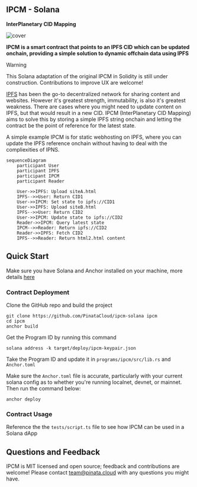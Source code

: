 ## IPCM - Solana

**InterPlanetary CID Mapping**

![cover](https://dweb.mypinata.cloud/ipfs/bafkreigsap637s5qtmp2cqomi3tkjlz62pet35x3cfbjqzh7mmbioiooei)

**IPCM is a smart contract that points to an IPFS CID which can be updated onchain, providing a simple solution to dynamic offchain data using IPFS**

> [!WARNING]
> This Solana adaptation of the original IPCM in Solidity is still under construction. Contributions to improve UX are welcome!

[IPFS](https://ipfs.io) has been the go-to decentralized network for sharing content and websites. However it's greatest strength, immutability, is also it's greatest weakness. There are cases where you might need to update content on IPFS, but that would result in a new CID. IPCM (InterPlanetary CID Mapping) aims to solve this by storing a simple IPFS string onchain and letting the contract be the point of reference for the latest state.

A simple example IPCM is for static webhosting on IPFS, where you can update the IPFS reference onchain without having to deal with the compliexities of IPNS.

```mermaid
sequenceDiagram
    participant User
    participant IPFS
    participant IPCM
    participant Reader

    User->>IPFS: Upload siteA.html
    IPFS-->>User: Return CID1
    User->>IPCM: Set state to ipfs://CID1
    User->>IPFS: Upload siteB.html
    IPFS-->>User: Return CID2
    User->>IPCM: Update state to ipfs://CID2
    Reader->>IPCM: Query latest state
    IPCM-->>Reader: Return ipfs://CID2
    Reader->>IPFS: Fetch CID2
    IPFS-->>Reader: Return html2.html content
```

## Quick Start

Make sure you have Solana and Anchor installed on your machine, more details [here](https://solana.com/docs/intro/installation)

### Contract Deployment

Clone the GitHub repo and build the project

```
git clone https://github.com/PinataCloud/ipcm-solana ipcm
cd ipcm
anchor build
```

Get the Program ID by running this command

```
solana address -k target/deploy/ipcm-keypair.json
```

Take the Program ID and update it in `programs/ipcm/src/lib.rs` and `Anchor.toml`

Make sure the `Anchor.toml` file is accurate, particularly with your current solana config as to whether you're running localnet, devnet, or mainnet. Then run the command below:

```
anchor deploy
```

### Contract Usage

Reference the the `tests/script.ts` file to see how IPCM can be used in a Solana dApp

## Questions and Feedback

IPCM is MIT licensed and open source; feedback and contributions are welcome! Please contact [team@pinata.cloud](mailto:team@pinata.cloud) with any questions you might have.
